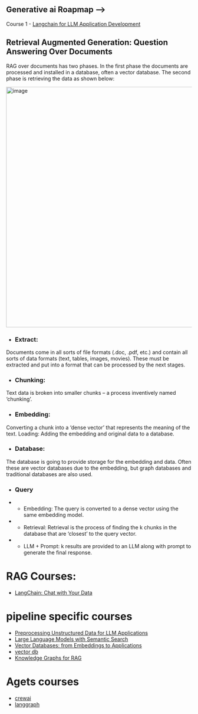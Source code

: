 ## Generative ai Roapmap -->

Course 1 - [Langchain for LLM Application Development](https://www.deeplearning.ai/short-courses/langchain-for-llm-application-development/)

## Retrieval Augmented Generation: Question Answering Over Documents
RAG over documents has two phases. In the first phase the documents are processed and installed in a database, often a vector database. 
The second phase is retrieving the data as shown below:

<img width="1105" height="652" alt="image" src="https://github.com/user-attachments/assets/6d40d3d1-76eb-4579-91fe-0dfcbb06044f" />


- ### Extract: 
Documents come in all sorts of file formats (.doc, .pdf, etc.) and contain all sorts of data formats (text, tables, images, movies). These must be extracted and put into a format that can be processed by the next stages. 
- ### Chunking: 
Text data is broken into smaller chunks – a process inventively named ‘chunking’.
- ### Embedding:  
Converting a chunk into a ‘dense vector’ that represents the meaning of the text. 
Loading: Adding the embedding and original data to a database.
- ### Database: 
The database is going to provide storage for the embedding and data. Often these are vector databases due to the embedding, but graph databases and traditional databases are also used.
- ### Query
- - Embedding: The query is converted to a dense vector using the same embedding model.
- - Retrieval: Retrieval is the process of finding the k chunks in the database that are ‘closest’ to the query vector.
- - LLM + Prompt: k results are provided to an LLM along with prompt to generate the final response.

# RAG Courses:
- [LangChain: Chat with Your Data](https://www.deeplearning.ai/short-courses/langchain-chat-with-your-data/)

# pipeline specific courses
- [Preprocessing Unstructured Data for LLM Applications
](https://www.deeplearning.ai/short-courses/preprocessing-unstructured-data-for-llm-applications/)
- [Large Language Models with Semantic Search](https://www.deeplearning.ai/short-courses/large-language-models-semantic-search/)
- [Vector Databases: from Embeddings to Applications](https://www.deeplearning.ai/short-courses/vector-databases-embeddings-applications/)
- [vector db](https://www.deeplearning.ai/short-courses/advanced-retrieval-for-ai/)
- [Knowledge Graphs for RAG](https://www.deeplearning.ai/short-courses/knowledge-graphs-rag/)

# Agets courses 
- [crewai](https://www.deeplearning.ai/short-courses/multi-ai-agent-systems-with-crewai/)
- [langgraph](https://www.deeplearning.ai/short-courses/ai-agents-in-langgraph/)
